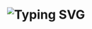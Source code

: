 <!-- Header Typing Animation -->
<h1 align="center">
  <img src="https://readme-typing-svg.herokuapp.com?font=Fira+Code&size=30&pause=1000&color=00FF00&center=true&vCenter=true&width=435&lines=There's+no+place;like+127.0.0.1" alt="Typing SVG" />
</h1>
